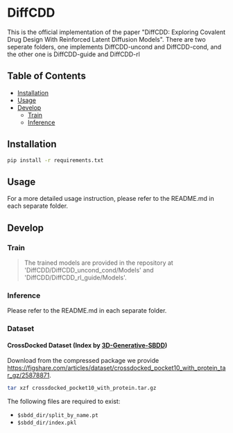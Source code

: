 # DiffCDD

This is the official implementation of the paper "DiffCDD: Exploring Covalent Drug Design With Reinforced Latent Diffusion Models".
There are two seperate folders, one implements DiffCDD-uncond and DiffCDD-cond, and the other one is DiffCDD-guide and DiffCDD-rl

## Table of Contents

- [Installation](#installation)
- [Usage](#usage)
- [Develop](#develop)
  - [Train](#train)
  - [Inference](#inference)

## Installation

```bash
pip install -r requirements.txt
```

## Usage
For a more detailed usage instruction, please refer to the README.md in each separate folder.

## Develop

### Train
>The trained models are provided in the repository at 'DiffCDD/DiffCDD_uncond_cond/Models' and 'DiffCDD/DiffCDD_rl_guide/Models'.

### Inference
Please refer to the README.md in each separate folder.

### Dataset
#### CrossDocked Dataset (Index by [3D-Generative-SBDD](https://github.com/luost26/3D-Generative-SBDD))

Download from the compressed package we provide <https://figshare.com/articles/dataset/crossdocked_pocket10_with_protein_tar_gz/25878871>.
```bash
tar xzf crossdocked_pocket10_with_protein.tar.gz
```
The following files are required to exist:
- `$sbdd_dir/split_by_name.pt`
- `$sbdd_dir/index.pkl`


